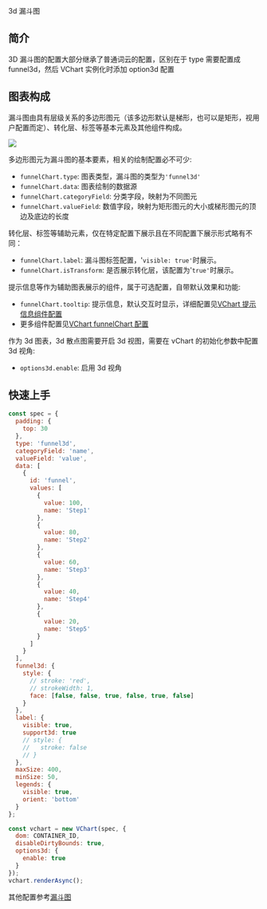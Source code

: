 3d 漏斗图

## 简介

3D 漏斗图的配置大部分继承了普通词云的配置，区别在于 type 需要配置成 funnel3d，然后 VChart 实例化时添加 option3d 配置

## 图表构成

漏斗图由具有层级关系的多边形图元（该多边形默认是梯形，也可以是矩形，视用户配置而定）、转化层、标签等基本元素及其他组件构成。

![](https://lf9-dp-fe-cms-tos.byteorg.com/obj/bit-cloud/4d877ccaf041cff1618de3405.png)

多边形图元为漏斗图的基本要素，相关的绘制配置必不可少:

- `funnelChart.type`: 图表类型，漏斗图的类型为`'funnel3d'`
- `funnelChart.data`: 图表绘制的数据源
- `funnelChart.categoryField`: 分类字段，映射为不同图元
- `funnelChart.valueField`: 数值字段，映射为矩形图元的大小或梯形图元的顶边及底边的长度

转化层、标签等辅助元素，仅在特定配置下展示且在不同配置下展示形式略有不同：

- `funnelChart.label`: 漏斗图标签配置，'`visible: true'`时展示。
- `funnelChart.isTransform`: 是否展示转化层，该配置为'`true'`时展示。

提示信息等作为辅助图表展示的组件，属于可选配置，自带默认效果和功能:

- `funnelChart.tooltip`: 提示信息，默认交互时显示，详细配置见[VChart 提示信息组件配置](../../../option/funnelChart#tooltip)
- 更多组件配置见[VChart funnelChart 配置](../../../option/funnelChart)

作为 3d 图表，3d 散点图需要开启 3d 视图，需要在 vChart 的初始化参数中配置 3d 视角:

- `options3d.enable`: 启用 3d 视角

## 快速上手

```javascript livedemo
const spec = {
  padding: {
    top: 30
  },
  type: 'funnel3d',
  categoryField: 'name',
  valueField: 'value',
  data: [
    {
      id: 'funnel',
      values: [
        {
          value: 100,
          name: 'Step1'
        },
        {
          value: 80,
          name: 'Step2'
        },
        {
          value: 60,
          name: 'Step3'
        },
        {
          value: 40,
          name: 'Step4'
        },
        {
          value: 20,
          name: 'Step5'
        }
      ]
    }
  ],
  funnel3d: {
    style: {
      // stroke: 'red',
      // strokeWidth: 1,
      face: [false, false, true, false, true, false]
    }
  },
  label: {
    visible: true,
    support3d: true
    // style: {
    //   stroke: false
    // }
  },
  maxSize: 400,
  minSize: 50,
  legends: {
    visible: true,
    orient: 'bottom'
  }
};

const vchart = new VChart(spec, {
  dom: CONTAINER_ID,
  disableDirtyBounds: true,
  options3d: {
    enable: true
  }
});
vchart.renderAsync();
```

其他配置参考[漏斗图]()
